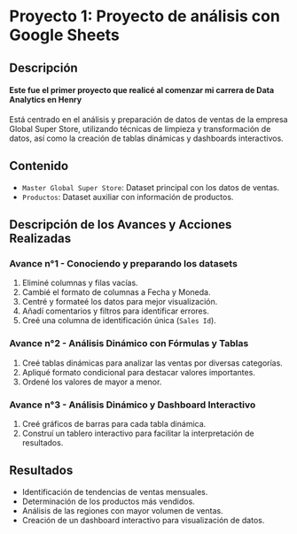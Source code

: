 # Proyecto 1: Proyecto de análisis con Google Sheets

## Descripción

#### Este fue el primer proyecto que realicé al comenzar mi carrera de Data Analytics en Henry
Está centrado en el análisis y preparación de datos de ventas de la empresa Global Super Store, utilizando técnicas de limpieza y transformación de datos, así como la creación de tablas dinámicas y dashboards interactivos.

## Contenido

- `Master Global Super Store`: Dataset principal con los datos de ventas.
- `Productos`: Dataset auxiliar con información de productos.

## Descripción de los Avances y Acciones Realizadas

### Avance n°1 - Conociendo y preparando los datasets

1. Eliminé columnas y filas vacías.
2. Cambié el formato de columnas a Fecha y Moneda.
3. Centré y formateé los datos para mejor visualización.
4. Añadí comentarios y filtros para identificar errores.
5. Creé una columna de identificación única (`Sales Id`).

### Avance n°2 - Análisis Dinámico con Fórmulas y Tablas

1. Creé tablas dinámicas para analizar las ventas por diversas categorías.
2. Apliqué formato condicional para destacar valores importantes.
3. Ordené los valores de mayor a menor.

### Avance n°3 - Análisis Dinámico y Dashboard Interactivo

1. Creé gráficos de barras para cada tabla dinámica.
2. Construí un tablero interactivo para facilitar la interpretación de resultados.

## Resultados

- Identificación de tendencias de ventas mensuales.
- Determinación de los productos más vendidos.
- Análisis de las regiones con mayor volumen de ventas.
- Creación de un dashboard interactivo para visualización de datos.
